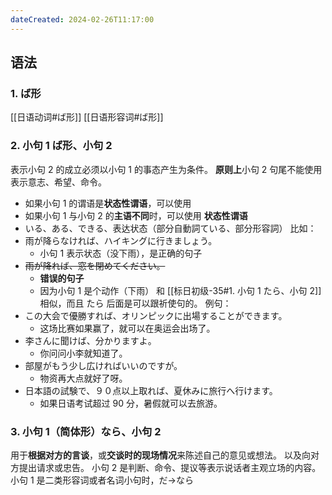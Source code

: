```yaml
---
dateCreated: 2024-02-26T11:17:00
---
```

## 语法
### 1. ば形
[[日语动词#ば形]]
[[日语形容词#ば形]]
### 2. 小句 1 ば形、小句 2
表示小句 2 的成立必须以小句 1 的事态产生为条件。
**原则上**小句 2 句尾不能使用表示意志、希望、命令。
- 如果小句 1 的谓语是**状态性谓语**，可以使用
- 如果小句 1 与小句 2 的**主语不同**时，可以使用
**状态性谓语**
- いる、ある、できる、表达状态（部分自動詞ている、部分形容詞）
比如：
- 雨が降らなければ、ハイキングに行きましょう。
	- 小句 1 表示状态（没下雨），是正确的句子
- ~~雨が降れば、窓を閉めてください。~~
	- **错误的句子**
	- 因为小句 1 是个动作（下雨）
和 [[标日初级-35#1. 小句 1 たら、小句 2]] 相似，而且 たら 后面是可以跟祈使句的。
例句：
- この大会で優勝すれば、オリンピックに出場することができます。
	- 这场比赛如果赢了，就可以在奥运会出场了。
- 李さんに聞けば、分かりますよ。
	- 你问问小李就知道了。
- 部屋がもう少し広ければいいのですが。
	- 物资再大点就好了呀。
- 日本語の試験で、９０点以上取れば、夏休みに旅行へ行けます。
	- 如果日语考试超过 90 分，暑假就可以去旅游。
### 3. 小句 1（简体形）なら、小句 2
用于**根据对方的言谈**，或**交谈时的现场情况**来陈述自己的意见或想法。
以及向对方提出请求或忠告。
小句 2 是判断、命令、提议等表示说话者主观立场的内容。
小句 1 是二类形容词或者名词小句时，だ→なら